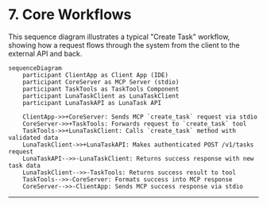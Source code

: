 # 7. Core Workflows

This sequence diagram illustrates a typical "Create Task" workflow, showing how a request flows through the system from the client to the external API and back.

```mermaid
sequenceDiagram
    participant ClientApp as Client App (IDE)
    participant CoreServer as MCP Server (stdio)
    participant TaskTools as TaskTools Component
    participant LunaTaskClient as LunaTaskClient
    participant LunaTaskAPI as LunaTask API

    ClientApp->>+CoreServer: Sends MCP `create_task` request via stdio
    CoreServer->>+TaskTools: Forwards request to `create_task` tool
    TaskTools->>+LunaTaskClient: Calls `create_task` method with validated data
    LunaTaskClient->>+LunaTaskAPI: Makes authenticated POST /v1/tasks request
    LunaTaskAPI-->>-LunaTaskClient: Returns success response with new task data
    LunaTaskClient-->>-TaskTools: Returns success result to tool
    TaskTools-->>-CoreServer: Formats success into MCP response
    CoreServer-->>-ClientApp: Sends MCP success response via stdio
```

---